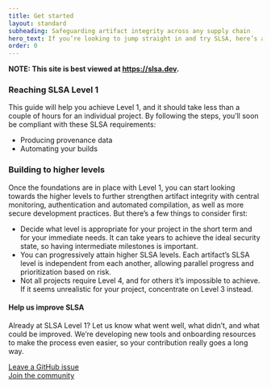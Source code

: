 ```yaml
---
title: Get started
layout: standard
subheading: Safeguarding artifact integrity across any supply chain
hero_text: If you’re looking to jump straight in and try SLSA, here’s a quick start guide for the steps to take to reach the first SLSA level. Level 1 ensures that you’re setting up the foundation of trust in a system and that all your applications are generating appropriate provenance data. It also sets a baseline to achieve higher SLSA compliance later, which we explain in detail below.
order: 0
---
```

<!--{% if false %}-->

**NOTE: This site is best viewed at https://slsa.dev.**

<!--{% endif %}-->
<section class="section bg-pastel-green flex justify-center items-center">
    <div class="wrapper inner w-full">
        <div class="flex justify-between items-start mb-16">
            <div class="text w-1/3">
<div class="h3 p-0">

### Reaching SLSA Level 1

</div>
            </div>
            <div class="w-2/4">
                <div class="bg-white h-full rounded-lg p-10"> 
                    <p>
                        This guide will help you achieve Level 1, and it should take less than a couple of hours for an individual project. By following the steps, you’ll soon be compliant with these SLSA requirements:
<ul class="list-disc mt-6 pl-4"><li class="pb-4">Producing provenance data</li>
<li class="pb-4">Automating your builds</li></ul>
                    </p>
                </div>
            </div>
        </div>
    </div>
</section>
<section class="section bg-white flex justify-center items-center">
    <div class="wrapper inner w-full">
        <div class="flex justify-between items-start mb-16">
            <div class="text w-1/3">
<div class="h3 p-0">

### Building to higher levels

</div>
            </div>
            <div class="w-1/2">
                <div class="bg-white h-full rounded-lg"> 
                    <p>Once the foundations are in place with Level 1, you can start looking towards the higher levels to further strengthen artifact integrity with central monitoring, authentication and automated compilation, as well as more secure development practices. But there’s a few things to consider first:</p>
                    <ul class="list-disc mt-6 pl-4">
                    <li class="pb-4">Decide what level is appropriate for your project in the short term and for your immediate needs. It can take years to achieve the ideal security state, so having intermediate milestones is important.</li>
<li class="pb-4">You can progressively attain higher SLSA levels. Each artifact’s SLSA level is independent from each another, allowing parallel progress and prioritization based on risk.</li>
<li class="pb-4">Not all projects require Level 4, and for others it’s impossible to achieve. If it seems unrealistic for your project, concentrate on Level 3 instead.</li></ul>
                </div>
            </div>
        </div>
    </div>
</section>
<section class="section bg-pastel-green">
    <div class="wrapper inner w-full">
        <div class="flex flex-col justify-center items-center mb-8 w-2/3 mx-auto pl-5">
            <h4 class="h3">Help us improve SLSA</h4>
            <div class="w-full lg:w-full mx-auto text-center">
                <p>Already at SLSA Level 1? Let us know what went well, what didn’t, and what could be improved. We’re developing new tools and onboarding resources to make the process even easier, so your contribution really goes a long way.</p>
                <a target="_blank" href="https://github.com/slsa-framework/slsa/issues" class="cta-link center mt-8">Leave a GitHub issue</a><br>
                <a target="_blank" href="https://github.com/slsa-framework/slsa/issues" class="cta-link center mt-8">Join the community</a>
            </div>
        </div>
    </div>
</section>